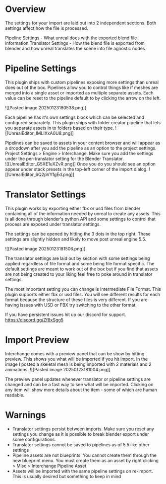 # Overview
The settings for your import are laid out into 2 independent sections. Both settings affect how the file is processed.

Pipeline Settings - What unreal does with the exported blend file information
Translator Settings - How the blend file is exported from blender and how unreal translates the scene into file agnostic nodes 
# Pipeline Settings
This plugin ships with custom pipelines exposing more settings than unreal does out of the box. Pipelines allow you to control things like if meshes are merged into a single asset or imported as multiple separate assets. Each value can be reset to the pipeline default to by clicking the arrow on the left.

![[Pasted image 20250123180538.png]]

Each pipeline has it's own settings block which can be selected and configured separately. This plugin ships with folder creator pipeline that lets you separate assets in to folders based on their type.
![[UnrealEditor_IMLIXxA0U8.png]]

Pipelines can be saved to assets in your content browser and will appear as a  dropdown after you add the pipeline as an option to the project settings. Project Settings > Engine > Interchange. Make sure you add the settings under the per-translator setting for the Blender Translator.  
![[UnrealEditor_G5XE1uXZvR.png]]
Once you do you should see an option appear under stack presets in the top-left corner of the import dialog.
![[UnrealEditor_6Q2pVYfgEd.png]]

# Translator Settings

This plugin works by exporting either fbx or usd files from blender containing all of the information needed by unreal to create any assets. This is all done through blender's python API and some settings to control that process are exposed under translator settings.

The settings can be opened by hitting the 3 dots in the top right. These settings are slightly hidden and likely to move post unreal engine 5.5. 

![[Pasted image 20250123181506.png]]


The translator settings are laid out by section with some settings being applied regardless of file format and some being file format specific. The default settings are meant to work out of the box but if you find that assets are not being created to your liking feel free to poke around in translator settings

The most important setting you can change is Intermediate File Format. This plugin supports either fbx or usd files. You will see different results for each format because the structure of these files is very different. If you are having issues with USD or FBX try switching to the other format. 

If you have persistent issues hit up our discord for support. https://discord.gg/Zf8xSgg5
# Import Preview
Interchange comes with a preview panel that can be show by hitting preview. This shows you what will be imported if you hit import. In the image I posted a skeletal mesh is being imported with 2 materials and 2 animations.
![[Pasted image 20250123181004.png]]

The preview panel updates whenever translator or pipeline settings are changed and can be a fast way to see what will be imported. Clicking on any item will show more details about the item - some of which are human readable.
# Warnings
- Translator settings persist between imports. Make sure you reset any settings you change as it is possible to break blender export under some configurations. 
- Translator settings cannot be saved to pipelines as of 5.5 like other settings
- Pipeline assets are not blueprints. You cannot create them through the new blueprint menu. You must create them as an asset by right clicking > Misc > Interchange Pipeline Asset
- Assets will be imported with the same pipeline settings on re-import. This is usually desired but something to keep in mind